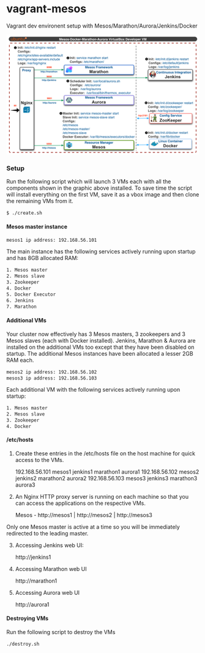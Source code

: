 vagrant-mesos
=============

Vagrant dev environent setup with Mesos/Marathon/Aurora/Jenkins/Docker

![Vagrant Setup](mesos.png)

### Setup ###

Run the following script which will launch 3 VMs each with all the components shown in the graphic above installed. To save time the script will install everything on the first VM, save it as a vbox image and then clone the remaining VMs from it.

	$ ./create.sh

#### Mesos master instance ####

	mesos1 ip address: 192.168.56.101

The main instance has the following services actively running upon startup and has 8GB allocated RAM:

	1. Mesos master
	2. Mesos slave
	3. Zookeeper
	4. Docker
	5. Docker Executor
	6. Jenkins
	7. Marathon

#### Additional VMs  ####

Your cluster now effectively has 3 Mesos masters, 3 zookeepers and 3 Mesos slaves (each with Docker installed). Jenkins, Marathon & Aurora are installed on the additional VMs too except that they have been disabled on startup. The additional Mesos instances have been allocated a lesser 2GB RAM each.

	mesos2 ip address: 192.168.56.102
	mesos3 ip address: 192.168.56.103

Each additional VM with the following services actively running upon startup:

	1. Mesos master
	2. Mesos slave
	3. Zookeeper
	4. Docker
	
#### /etc/hosts  ####

1. Create these entries in the /etc/hosts file on the host machine for quick access to the VMs. 

	192.168.56.101 mesos1 jenkins1 marathon1 aurora1
	192.168.56.102 mesos2 jenkins2 marathon2 aurora2
	192.168.56.103 mesos3 jenkins3 marathon3 aurora3

2. An Nginx HTTP proxy server is running on each machine so that you can access the applications on the respective VMs.

	Mesos - http://mesos1 | http://mesos2 | http://mesos3

Only one Mesos master is active at a time so you will be immediately redirected to the leading master.

3. Accessing Jenkins web UI:

	http://jenkins1

4. Accessing Marathon web UI

	http://marathon1

5. Accessing Aurora web UI

	http://aurora1

#### Destroying VMs ####

Run the following script to destroy the VMs

	./destroy.sh